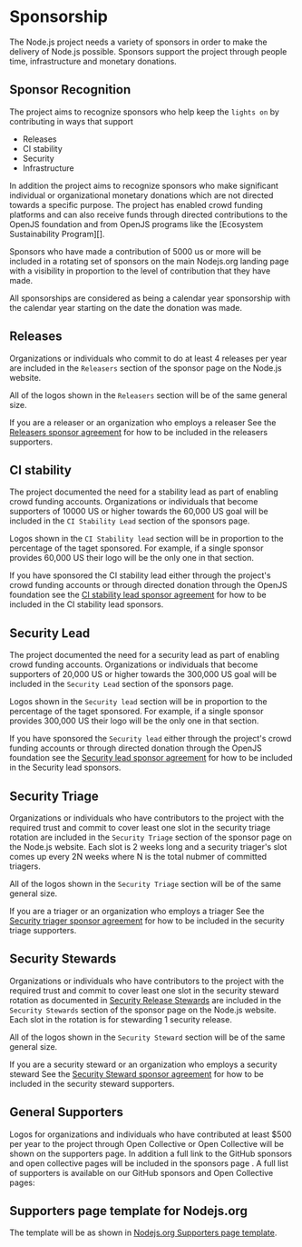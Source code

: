 # Sponsorship

The Node.js project needs a variety of sponsors in order to make the delivery
of Node.js possible. Sponsors support the project through people time,
infrastructure and  monetary donations. 

## Sponsor Recognition

The project aims to recognize sponsors who help keep the `lights on` by
contributing in ways that support

* Releases 
* CI stability
* Security
* Infrastructure

In addition the project aims to recognize sponsors who make significant
individual or organizational monetary donations which are not directed
towards a specific purpose.
The project has enabled crowd funding platforms and can also receive
funds through directed contributions to the OpenJS foundation and from
OpenJS programs like the [Ecosystem Sustainability Program][].

Sponsors who have made a contribution of 5000 us or more will be
included in a rotating set of sponsors on the main Nodejs.org landing
page with a visibility in proportion to the level of
contribution that they have made.

All sponsorships are considered as being a calendar year sponsorship
with the calendar year starting on the date the donation was made.

## Releases

Organizations or individuals who commit to do at least 4 releases per
year are included in the `Releasers` section of the sponsor page on the
Node.js website.  

All of the logos shown in the `Releasers` section will be of the same
general size.

If you are a releaser or an organization who employs a releaser
See the [Releasers sponsor agreement](releasers_sponsor_agreement.md)
for how to be included in the releasers supporters. 

## CI stability

The project documented the need for a stability lead as part of
enabling crowd funding accounts. Organizations or individuals
that become supporters of 10000 US or higher towards the 60,000 US
goal will be included in the `CI Stability Lead` section of the
sponsors page.

Logos shown in the `CI Stability lead` section will be in proportion
to the percentage of the taget sponsored. For example, if a single
sponsor provides 60,000 US their logo will be the only one in that section.

If you have sponsored the CI stability lead either through 
the project's crowd funding accounts or through directed donation
through the OpenJS foundation see the [CI stability lead sponsor agreement]()
for how to be included in the CI stability lead sponsors.

## Security Lead

The project documented the need for a security lead as part of
enabling crowd funding accounts. Organizations or individuals
that become supporters of 20,000 US or higher towards the 300,000 US
goal will be included in the `Security Lead` section of the
sponsors page.

Logos shown in the `Security lead` section will be in proportion
to the percentage of the taget sponsored. For example, if a single
sponsor provides 300,000 US their logo will be the only one in that section.

If you have sponsored the `Security lead` either through 
the project's crowd funding accounts or through directed donation
through the OpenJS foundation see the [Security lead sponsor agreement]()
for how to be included in the Security lead sponsors.

## Security Triage

Organizations or individuals who have contributors to the project with the
required trust and commit to cover least one slot in the
security triage rotation are included in the `Security Triage` section of
the sponsor page on the Node.js website. Each slot is 2 weeks long and
a security triager's slot comes up every 2N weeks where N is the total
nubmer of committed triagers.  

All of the logos shown in the `Security Triage` section will be of the same
general size.

If you are a triager or an organization who employs a triager
See the [Security triager sponsor agreement](security_triager_sponsor_agreement.md)
for how to be included in the security triage supporters. 

## Security Stewards

Organizations or individuals who have contributors to the project with the
required trust and commit to cover least one slot in the
security steward rotation as documented in 
[Security Release Stewards](https://github.com/nodejs/node#security-release-stewards)
are included in the `Security Stewards` section of
the sponsor page on the Node.js website. Each slot in the rotation is
for stewarding 1 security release.

All of the logos shown in the `Security Steward` section will be of the same
general size.

If you are a security steward or an organization who employs a security steward 
See the [Security Steward sponsor agreement](security_steward_sponsor_agreement.md)
for how to be included in the security steward supporters. 

## General Supporters

Logos for organizations and individuals who have contributed at least $500 per year to the project through Open Collective or Open Collective will be shown on the supporters page. In addition a full link to the GitHub sponsors and open collective pages will be included in the sponsors page
. A full list of supporters is available on our GitHub sponsors and Open Collective pages:


## Supporters page template for Nodejs.org

The template will be as shown in
[Nodejs.org Supporters page template](/nodejs_supporters_page_template.md).



